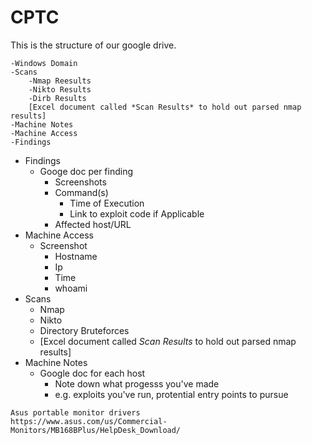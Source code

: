 # CPTC

This is the structure of our google drive.
```
-Windows Domain
-Scans
    -Nmap Reesults
    -Nikto Results
    -Dirb Results
    [Excel document called *Scan Results* to hold out parsed nmap results]
-Machine Notes
-Machine Access
-Findings
```

* Findings
    * Googe doc per finding
        * Screenshots
        * Command(s)
            * Time of Execution
            * Link to exploit code if Applicable
        * Affected host/URL
* Machine Access
    * Screenshot
        * Hostname
        * Ip
        * Time
        * whoami
* Scans
    * Nmap
    * Nikto
    * Directory Bruteforces
    * [Excel document called *Scan Results* to hold out parsed nmap results]
* Machine Notes
    * Google doc for each host
        * Note down what progesss you've made
        * e.g. exploits you've run, protential entry points to pursue

```
Asus portable monitor drivers
https://www.asus.com/us/Commercial-Monitors/MB168BPlus/HelpDesk_Download/
```

